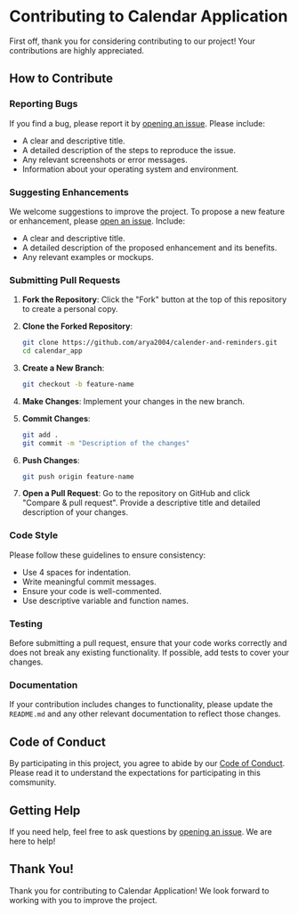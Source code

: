 # Contributing to Calendar Application

First off, thank you for considering contributing to our project! Your contributions are highly appreciated.

## How to Contribute

### Reporting Bugs

If you find a bug, please report it by [opening an issue](https://github.com/arya2004/calender-and-reminders/issues). Please include:

- A clear and descriptive title.
- A detailed description of the steps to reproduce the issue.
- Any relevant screenshots or error messages.
- Information about your operating system and environment.

### Suggesting Enhancements

We welcome suggestions to improve the project. To propose a new feature or enhancement, please [open an issue](https://github.com/arya2004/calender-and-reminders/issues). Include:

- A clear and descriptive title.
- A detailed description of the proposed enhancement and its benefits.
- Any relevant examples or mockups.

### Submitting Pull Requests

1. **Fork the Repository**: Click the "Fork" button at the top of this repository to create a personal copy.

2. **Clone the Forked Repository**:
    ```sh
    git clone https://github.com/arya2004/calender-and-reminders.git
    cd calendar_app
    ```

3. **Create a New Branch**:
    ```sh
    git checkout -b feature-name
    ```

4. **Make Changes**: Implement your changes in the new branch.

5. **Commit Changes**:
    ```sh
    git add .
    git commit -m "Description of the changes"
    ```

6. **Push Changes**:
    ```sh
    git push origin feature-name
    ```

7. **Open a Pull Request**: Go to the repository on GitHub and click "Compare & pull request". Provide a descriptive title and detailed description of your changes.

### Code Style

Please follow these guidelines to ensure consistency:

- Use 4 spaces for indentation.
- Write meaningful commit messages.
- Ensure your code is well-commented.
- Use descriptive variable and function names.

### Testing

Before submitting a pull request, ensure that your code works correctly and does not break any existing functionality. If possible, add tests to cover your changes.

### Documentation

If your contribution includes changes to functionality, please update the `README.md` and any other relevant documentation to reflect those changes.

## Code of Conduct

By participating in this project, you agree to abide by our [Code of Conduct](CODE_OF_CONDUCT.md). Please read it to understand the expectations for participating in this comsmunity.

## Getting Help

If you need help, feel free to ask questions by [opening an issue](https://github.com/arya2004/calender-and-reminders/issues). We are here to help!

## Thank You!

Thank you for contributing to Calendar Application! We look forward to working with you to improve the project.
